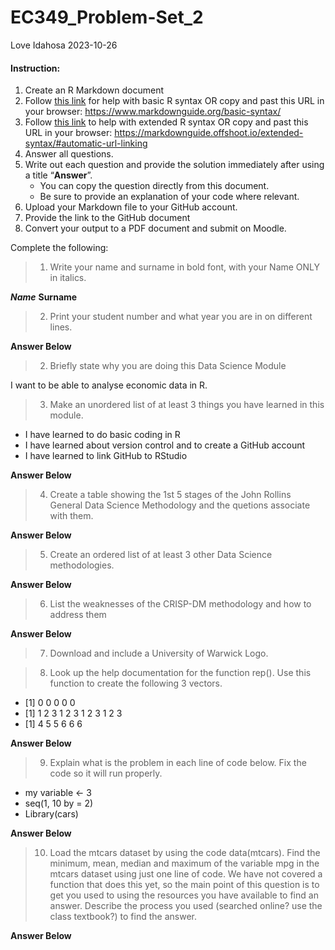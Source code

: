 EC349_Problem-Set_2
================
Love Idahosa
2023-10-26

#### Instruction:

1.  Create an R Markdown document
2.  Follow [this link](https://www.markdownguide.org/basic-syntax/) for
    help with basic R syntax OR copy and past this URL in your browser:
    <https://www.markdownguide.org/basic-syntax/>
3.  Follow [this
    link](https://markdownguide.offshoot.io/extended-syntax/#automatic-url-linking)
    to help with extended R syntax OR copy and past this URL in your
    browser:
    <https://markdownguide.offshoot.io/extended-syntax/#automatic-url-linking>
4.  Answer all questions.
5.  Write out each question and provide the solution immediately after
    using a title “**Answer**”.
    - You can copy the question directly from this document.
    - Be sure to provide an explanation of your code where relevant.
6.  Upload your Markdown file to your GitHub account.
7.  Provide the link to the GitHub document
8.  Convert your output to a PDF document and submit on Moodle.

Complete the following:

> 1.  Write your name and surname in bold font, with your Name ONLY in
>     italics.

***Name*** **Surname**

> 2.  Print your student number and what year you are in on different
>     lines.

**Answer Below**

> 2.  Briefly state why you are doing this Data Science Module

I want to be able to analyse economic data in R.

> 3.  Make an unordered list of at least 3 things you have learned in
>     this module.

- I have learned to do basic coding in R
- I have learned about version control and to create a GitHub account
- I have learned to link GitHub to RStudio

**Answer Below**

> 4.  Create a table showing the 1st 5 stages of the John Rollins
>     General Data Science Methodology and the quetions associate with
>     them.

**Answer Below**

> 5.  Create an ordered list of at least 3 other Data Science
>     methodologies.

**Answer Below**

> 6.  List the weaknesses of the CRISP-DM methodology and how to address
>     them

**Answer Below**

> 7.  Download and include a University of Warwick Logo.

> 8.  Look up the help documentation for the function rep(). Use this
>     function to create the following 3 vectors.

- \[1\] 0 0 0 0 0
- \[1\] 1 2 3 1 2 3 1 2 3 1 2 3
- \[1\] 4 5 5 6 6 6

**Answer Below**

> 9.  Explain what is the problem in each line of code below. Fix the
>     code so it will run properly.

- my variable \<- 3
- seq(1, 10 by = 2)
- Library(cars)

**Answer Below**

> 10. Load the mtcars dataset by using the code data(mtcars). Find the
>     minimum, mean, median and maximum of the variable mpg in the
>     mtcars dataset using just one line of code. We have not covered a
>     function that does this yet, so the main point of this question is
>     to get you used to using the resources you have available to find
>     an answer. Describe the process you used (searched online? use the
>     class textbook?) to find the answer.

**Answer Below**
